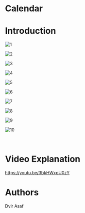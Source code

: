# Calendar

# Introduction

![1](https://user-images.githubusercontent.com/59093573/179752593-31c4d0f3-391e-4480-be7b-e07bd192f211.png)


![2](https://user-images.githubusercontent.com/59093573/179752620-4f2168a2-ea65-451c-86e4-16ca1eb1daf3.png)


![3](https://user-images.githubusercontent.com/59093573/179752630-d2d22d1c-d4af-43d8-b583-d22ccb11b00d.png)


![4](https://user-images.githubusercontent.com/59093573/179752639-f0bb7f95-e644-46fb-8c88-9a58e0d2871a.png)


![5](https://user-images.githubusercontent.com/59093573/179752651-080dffa3-305f-4da4-96d6-afdd5c8756bd.png)


![6](https://user-images.githubusercontent.com/59093573/179752664-151eb693-0130-4c72-badf-c2dbf2ab296b.png)


![7](https://user-images.githubusercontent.com/59093573/179752670-750d7661-9a20-469a-b99f-cf43c8ace9f6.png)


![8](https://user-images.githubusercontent.com/59093573/179752683-b1fd87ab-050d-4d2f-b258-74bf3cc5a767.png)


![9](https://user-images.githubusercontent.com/59093573/179752694-cb81545c-9588-43ce-bb19-2efd926c979a.png)


![10](https://user-images.githubusercontent.com/59093573/179752706-4d6ff3f2-e174-43f4-b2fe-54ebe16659d7.png)


<br>

# Video Explanation

https://youtu.be/3bkHWxpU0zY

# Authors
Dvir Asaf <br>
